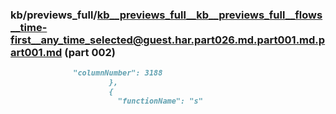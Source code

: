 ### kb/previews_full/kb__previews_full__kb__previews_full__flows__time-first__any_time_selected@guest.har.part026.md.part001.md.part001.md (part 002)

```md
              "columnNumber": 3188
                      },
                      {
                        "functionName": "s"
```

```

